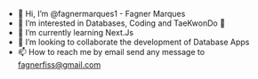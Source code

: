 - 👋 Hi, I’m @fagnermarques1 - Fagner Marques
- 👀 I’m interested in Databases, Coding and TaeKwonDo 🥋
- 🌱 I’m currently learning Next.Js
- 💞️ I’m looking to collaborate the development of Database Apps
- 📫 How to reach me by email send any message to fagnerfiss@gmail.com

<!---
fagnermarques1/fagnermarques1 is a ✨ special ✨ repository because its `README.md` (this file) appears on your GitHub profile.
You can click the Preview link to take a look at your changes.
--->

